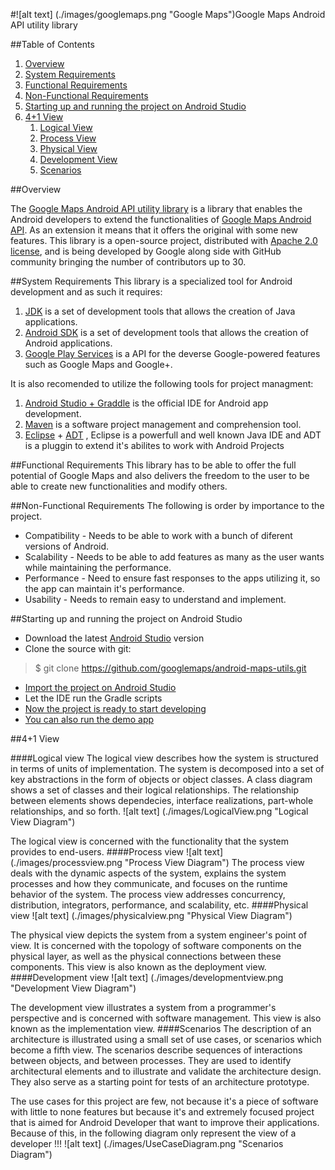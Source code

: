 #![alt text] (./images/googlemaps.png "Google Maps")Google Maps Android API utility library

##Table of Contents
 1. [Overview](#overview)
 2. [System Requirements](#system-requirements)
 3. [Functional Requirements](#functional-requirements)
 4. [Non-Functional Requirements](#non-functional-requirements)
 5. [Starting up and running the project on Android Studio](#starting-up-and-running-the-project-on-android-studio)
 6. [4+1 View](#41-view)
	1. [Logical View](#logical-view)
	2. [Process View](#process-view)
	3. [Physical View](#physical-view)
	4. [Development View](#development-view)
	5. [Scenarios](#scenarios)

##Overview

The [Google Maps Android API utility library](http://googlemaps.github.io/android-maps-utils/) is a library that enables the Android developers to extend the functionalities of [Google Maps Android API](http://developer.android.com/google/play-services/maps.html). As an extension it means that it offers the original with some new features.
This library is a open-source project, distributed with [Apache 2.0 license](http://www.apache.org/licenses/LICENSE-2.0), and is being developed by Google along side with GitHub community bringing the number of contributors up to 30.

##System Requirements
This library is a specialized tool for Android development and as such it requires:
 1. [JDK](http://www.oracle.com/technetwork/java/) is a set of development tools that allows the creation of Java applications.
 2. [Android SDK](http://developer.android.com/sdk/) is a  set of development tools that allows the creation of Android applications.
 3. [Google Play Services](https://developers.google.com/android/guides/overview) is a API for the deverse Google-powered features such as Google Maps and Google+.

It is also recomended to utilize the following tools for project managment:

1. [Android Studio + Graddle](http://developer.android.com/sdk/) is the official IDE for Android app development.
2. [Maven](https://maven.apache.org/) is a software project management and comprehension tool.
3. [Eclipse](https://eclipse.org/) + [ADT](http://developer.android.com/tools/sdk/eclipse-adt.html) , Eclipse is a powerfull and well known Java IDE and ADT is a pluggin to extend it's abilites to work with Android Projects

##Functional Requirements
This library has to be able to offer the full potential of Google Maps and also delivers the freedom to the user to be able to create new functionalities and modify others.

##Non-Functional Requirements
The following is order by importance to the project.
 - Compatibility - Needs to be able to work with a bunch of diferent versions of Android.
 - Scalability - Needs to be able to add features as many as the user wants while maintaining the performance.
 - Performance - Need to ensure fast responses to the apps utilizing it, so the app can maintain it's performance.
 - Usability - Needs to remain easy to understand and implement.

##Starting up and running the project on Android Studio

 - Download the latest [Android Studio](http://developer.android.com/sdk/index.html) version
 - Clone the source with git:

> $ git clone https://github.com/googlemaps/android-maps-utils.git

 - [Import the project on Android Studio](./images/import.png)
 - Let the IDE run the Gradle scripts
 - [Now the project is ready to start developing](./images/ready.png)
 - [You can also run the demo app](./images/demo.png)
 
##4+1 View

####Logical view
The logical view describes how the system is structured in terms of units of implementation. The system is decomposed into a set of key abstractions in the form of objects or object classes. A class diagram shows a set of classes and their logical relationships. The relationship between elements shows dependecies, interface realizations, part-whole relationships, and so forth.
![alt text] (./images/LogicalView.png "Logical View Diagram")

The logical view is concerned with the functionality that the system provides to end-users. 
####Process view
![alt text] (./images/processview.png "Process View Diagram")
The process view deals with the dynamic aspects of the system, explains the system processes and how they communicate, and focuses on the runtime behavior of the system. The process view addresses concurrency, distribution, integrators, performance, and scalability, etc.
####Physical view
![alt text] (./images/physicalview.png "Physical View Diagram")

The physical view depicts the system from a system engineer's point of view. It is concerned with the topology of software components on the physical layer, as well as the physical connections between these components. This view is also known as the deployment view.
####Development view
![alt text] (./images/developmentview.png "Development View Diagram")

The development view illustrates a system from a programmer's perspective and is concerned with software management. This view is also known as the implementation view.
####Scenarios
The description of an architecture is illustrated using a small set of use cases, or scenarios which become a fifth view. The scenarios describe sequences of interactions between objects, and between processes. They are used to identify architectural elements and to illustrate and validate the architecture design. They also serve as a starting point for tests of an architecture prototype.

The use cases for this project are few, not because it's a piece of software with little to none features but because it's and extremely focused project that is aimed for Android Developer that want to improve their applications.
Because of this, in the following diagram only represent the view of a developer !!!
![alt text] (./images/UseCaseDiagram.png "Scenarios Diagram")
